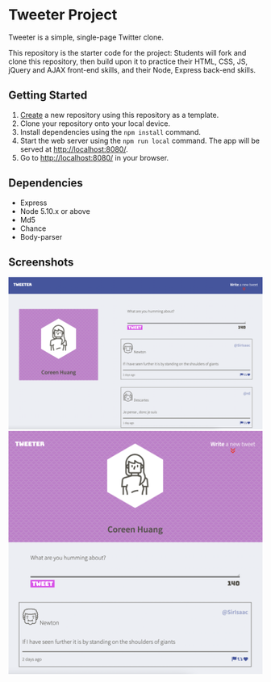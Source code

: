 # Tweeter Project

Tweeter is a simple, single-page Twitter clone.

This repository is the starter code for the project: Students will fork and clone this repository, then build upon it to practice their HTML, CSS, JS, jQuery and AJAX front-end skills, and their Node, Express back-end skills.

## Getting Started

1. [Create](https://docs.github.com/en/repositories/creating-and-managing-repositories/creating-a-repository-from-a-template) a new repository using this repository as a template.
2. Clone your repository onto your local device.
3. Install dependencies using the `npm install` command.
3. Start the web server using the `npm run local` command. The app will be served at <http://localhost:8080/>.
4. Go to <http://localhost:8080/> in your browser.

## Dependencies

- Express
- Node 5.10.x or above
- Md5
- Chance
- Body-parser

## Screenshots

!["Screenshot of Desktop View"](https://github.com/coreenhuang/tweeter/blob/master/docs/desktop-view.png?raw=true)
!["Screenshot of Tablet View"](https://github.com/coreenhuang/tweeter/blob/master/docs/tablet-view.png?raw=true)